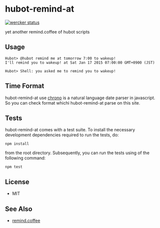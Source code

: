 # hubot-remind-at

[![wercker status](https://app.wercker.com/status/00dc5a40973104fd3039c21ce646948f/s "wercker status")](https://app.wercker.com/project/bykey/00dc5a40973104fd3039c21ce646948f)

yet another remind.coffee of hubot scripts

## Usage

```
Hubot> @hubot remind me at tomorrow 7:00 to wakeup!
I'll remind you to wakeup! at Sat Jan 17 2015 07:00:00 GMT+0900 (JST)
```

```
Hubot> Shell: you asked me to remind you to wakeup!
```

## Time Format

hubot-remind-at use [chrono](http://wanasit.github.io/pages/chrono/) is a natural language date parser in javascript.
So you can check format whichi hubot-remind-at parse on this site.

## Tests

hubot-remind-at comes with a test suite. To install the necessary
development dependencies required to run the tests, do:

    npm install

from the root directory. Subsequently, you can run the tests using
of the following command:

    npm test

## License

* MIT

## See Also

* [remind.coffee](https://github.com/github/hubot-scripts/blob/master/src/scripts/remind.coffee)
